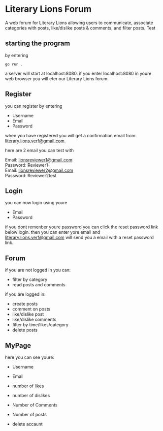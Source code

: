 # Literary Lions Forum

A web forum for Literary Lions allowing users to communicate, associate categories with posts, like/dislike posts & comments, and filter posts.
Test

## starting the program

by entering 
```
go run .
```

a server will start at localhost:8080.
if you enter localhost:8080 in youre web browser you will eter our Literary Lions forum.

## Register

you can register by entering 
- Username
- Email
- Password
  
when you have registered you will get a confirmation email from literary.lions.verf@gmail.com.

here are 2 email you can test with

Email: lionsreviewer1@gmail.com \
Password: Reviewer1- \
Email: lionsreviewer2@gmail.com  
Password: Reviewer2test

## Login

you can now login using youre

- Email
- Password

if you dont remenber youre password you can click the reset password link below login.
then you can enter yore email and literary.lions.verf@gmail.com will send you a email with a reset password link.


## Forum

if you are not logged in you can:
- filter by category
- read posts and comments 

if you are logged in:
- create posts
- comment on posts
- like/dislike post
- like/dislike comments
- filter by time/likes/category
- delete posts

## MyPage

here you can see youre:
- Username

- Email
- number of likes
- number of dislikes
- Number of Comments
- Number of posts
- delete accaunt




